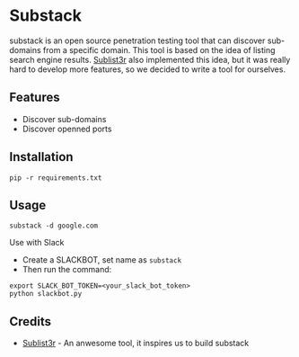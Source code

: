 # Substack

substack is an open source penetration testing tool that can discover sub-domains from a specific domain. This tool is based on the idea of listing search engine results. [Sublist3r](https://github.com/aboul3la/Sublist3r) also implemented this idea, but it was really hard to develop more features, so we decided to write a tool for ourselves.

Features
----
- Discover sub-domains
- Discover openned ports

Installation 
----
```
pip -r requirements.txt
```

Usage
----

```
substack -d google.com
```

Use with Slack

* Create a SLACKBOT, set name as `substack`
* Then run the command:

```
export SLACK_BOT_TOKEN=<your_slack_bot_token>
python slackbot.py
```

Credits
----
- [Sublist3r](https://github.com/aboul3la/Sublist3r) - An anwesome tool, it inspires us to build substack

